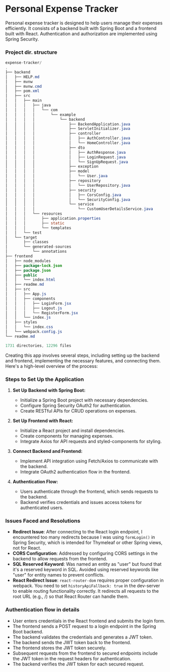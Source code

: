 # Personal Expense Tracker

Personal expense tracker is designed to help users manage their expenses efficiently. It consists of a backend built with Spring Boot and a frontend built with React. Authentication and authorization are implemented using Spring Security.

<!-- ## -->

<!-- ### Screenshots -->

### Project dir. structure

```java
expense-tracker/
.
├── backend
│   ├── HELP.md
│   ├── mvnw
│   ├── mvnw.cmd
│   ├── pom.xml
│   ├── src
│   │   ├── main
│   │   │   ├── java
│   │   │   │   └── com
│   │   │   │       └── example
│   │   │   │           └── backend
│   │   │   │               ├── BackendApplication.java
│   │   │   │               ├── ServletInitializer.java
│   │   │   │               ├── controller
│   │   │   │               │   ├── AuthController.java
│   │   │   │               │   └── HomeController.java
│   │   │   │               ├── dto
│   │   │   │               │   ├── AuthResponse.java
│   │   │   │               │   ├── LoginRequest.java
│   │   │   │               │   └── SignUpRequest.java
│   │   │   │               ├── exception
│   │   │   │               ├── model
│   │   │   │               │   └── User.java
│   │   │   │               ├── repository
│   │   │   │               │   └── UserRepository.java
│   │   │   │               ├── security
│   │   │   │               │   ├── CorsConfig.java
│   │   │   │               │   └── SecurityConfig.java
│   │   │   │               └── service
│   │   │   │                   └── CustomUserDetailsService.java
│   │   │   └── resources
│   │   │       ├── application.properties
│   │   │       ├── static
│   │   │       └── templates
│   │   └── test
│   └── target
│       ├── classes       
│       └── generated-sources
│           └── annotations
├── frontend
│   ├── node_modules
│   ├── package-lock.json
│   ├── package.json
│   ├── public
│   │   └── index.html
│   ├── readme.md
│   ├── src
│   │   ├── App.js
│   │   ├── components
│   │   │   ├── LoginForm.jsx
│   │   │   ├── Logout.js
│   │   │   └── RegisterForm.jsx
│   │   └── index.js
│   ├── styles
│   │   └── index.css
│   └── webpack.config.js
└── readme.md

1731 directories, 12296 files
```

Creating this app involves several steps, including setting up the backend and frontend, implementing the necessary features, and connecting them. Here's a high-level overview of the process:

### Steps to Set Up the Application

1. **Set Up Backend with Spring Boot:**
   - Initialize a Spring Boot project with necessary dependencies.
   - Configure Spring Security OAuth2 for authentication.
   - Create RESTful APIs for CRUD operations on expenses.

2. **Set Up Frontend with React:**
   - Initialize a React project and install dependencies.
   - Create components for managing expenses.
   - Integrate Axios for API requests and styled-components for styling.

3. **Connect Backend and Frontend:**
   - Implement API integration using Fetch/Axios to communicate with the backend.
   - Integrate OAuth2 authentication flow in the frontend.

4. **Authentication Flow:**
   - Users authenticate through the frontend, which sends requests to the backend.
   - Backend verifies credentials and issues access tokens for authenticated users.

### Issues Faced and Resolutions

- **Redirect Issue**: After connecting to the React login endpoint, I encountered too many redirects because I was using `formLogin()` in Spring Security, which is intended for Thymeleaf or other Spring views, not for React.
- **CORS Configuration**: Addressed by configuring CORS settings in the backend to allow requests from the frontend.
- **SQL Reserved Keyword**: Was named an entity as "user" but found that it's a reserved keyword in SQL. Avoided using reserved keywords like "user" for entity names to prevent conflicts.
- **React Redirect Issue**: `react-router-dom` requires proper configuration in webpack. You need to set `historyApiFallback: true` in the dev-server to enable routing functionality correctly. It redirects all requests to the root URL (e.g., /) so that React Router can handle them.

### Authentication flow in details

- User enters credentials in the React frontend and submits the login form.
- The frontend sends a POST request to a login endpoint in the Spring Boot backend.
- The backend validates the credentials and generates a JWT token.
- The backend sends the JWT token back to the frontend.
- The frontend stores the JWT token securely.
- Subsequent requests from the frontend to secured endpoints include the JWT token in the request headers for authentication.
- The backend verifies the JWT token for each secured request.
